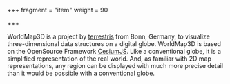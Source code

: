 +++
fragment = "item"
weight = 90

+++

WorldMap3D is a project by [terrestris](https://www.terrestris.de/en/) from Bonn, Germany, to visualize three-dimensional data structures on a digital globe. WorldMap3D is based on the OpenSource Framework [CesiumJS](https://cesium.com/platform/cesiumjs/). Like a conventional globe, it is a simplified representation of the real world. And, as familiar with 2D map representations, any region can be displayed with much more precise detail than it would be possible with a conventional globe.
